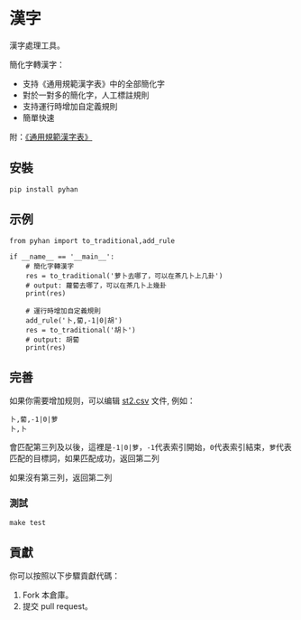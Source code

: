 # 漢字

漢字處理工具。

簡化字轉漢字：

* 支持《通用規範漢字表》中的全部簡化字
* 對於一對多的簡化字，人工標註規則
* 支持運行時增加自定義規則
* 簡單快速

附：[《通用規範漢字表》](./files/)

## 安裝

```
pip install pyhan
```

## 示例

```
from pyhan import to_traditional,add_rule

if __name__ == '__main__':
    # 簡化字轉漢字
    res = to_traditional('萝卜去哪了，可以在茶几卜上几卦')
    # output: 蘿蔔去哪了，可以在茶几卜上幾卦
    print(res)
    
    # 運行時增加自定義規則
    add_rule('卜,蔔,-1|0|胡')
    res = to_traditional('胡卜')
    # output: 胡蔔
    print(res)
```

## 完善

如果你需要增加规则，可以编辑 [st2.csv](./src/pyhan/files/st02.csv) 文件, 例如：

```csv
卜,蔔,-1|0|萝
卜,卜
```

會匹配第三列及以後，這裡是`-1|0|萝`，`-1`代表索引開始，`0`代表索引結束，`萝`代表匹配的目標詞，如果匹配成功，返回第二列

如果沒有第三列，返回第二列

### 測試

```
make test
```

## 貢獻

你可以按照以下步驟貢獻代碼：

1. Fork 本倉庫。
2. 提交 pull request。